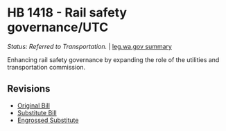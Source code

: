 # HB 1418 - Rail safety governance/UTC
*Status: Referred to Transportation.* | [leg.wa.gov summary](https://app.leg.wa.gov/billsummary?BillNumber=1418&Year=2021)

Enhancing rail safety governance by expanding the role of the utilities and transportation commission.

## Revisions
* [Original Bill](1/)
* [Substitute Bill](S/)
* [Engrossed Substitute](S.E/)